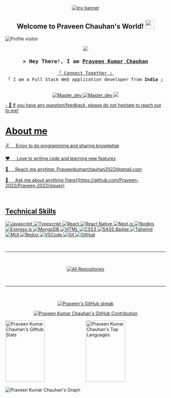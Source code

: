 <p align="center">
  <a href="https://github.com/Praveen-2022" target="_blank" rel="norefferrer">
    <img src="https://github.com/Praveen-2022/Praveen-2022/assets/110144648/ffa489d3-c2fe-4c67-a475-e3bf79b34960" alt="my banner">
  </a>
</p>
<h2 align="center">
  Welcome to Praveen Chauhan's World!
  <img src="https://media.giphy.com/media/hvRJCLFzcasrR4ia7z/giphy.gif" width="28">
</h2>
<p align="justify">
<a href="https://komarev.com/ghpvc/?username=Praveen-2022">
  <img align="left" src="https://komarev.com/ghpvc/?username=Praveen-2022&label=Visitors&color=0e75b6&style=flat" alt="Profile visitor" />
</a>
</p>
<br/>
<p align="center">
  <a href="https://github.com/Praveen-2022"><img src="https://readme-typing-svg.herokuapp.com/?lines=Full%20Stack%20Web%20Developer;Front%20End%20Developer;1.5%2B%20years%20of%20coding%20experience;Always%20learning%20new%20things&center=true&width=380&height=45"></a>
</p>

<!-- Intro  -->
<h3 align="center">
        <samp>&gt; Hey There!, I am
                <b><a target="_blank" href="https://praveendev.vercel.app">Praveen Kumar Chauhan</a></b>
        </samp>
</h3>


<p align="center"> 
  <samp>
    <a href="https://www.praveendev.vercel.app">「 Connect Together 」</a>
    <br>
    「 I am a Full Stack Web application developer from <b>India</b> 」
    <br>
    <br>
  </samp>
</p>

<p align="center">
 <a href="https://praveendev.vercel.app" target="blank">
  <img src="https://img.shields.io/badge/Website-DC143C?style=for-the-badge&logo=medium&logoColor=white" alt="Master_dev" />
 </a>
 <a href="https://www.linkedin.com/in/praveen-vbspu/" target="_blank">
  <img src="https://img.shields.io/badge/LinkedIn-0077B5?style=for-the-badge&logo=linkedin&logoColor=white" alt="Master_dev"/>
 </a>
 <a href="https://twitter.com/Praveen52" target="_blank">
  <img src="https://img.shields.io/badge/Twitter-1DA1F2?style=for-the-badge&logo=twitter&logoColor=white" />
 <!-- </a>
 <a href="https://instagram.com/alsiam_dev" target="_blank">
  <img src="https://img.shields.io/badge/Instagram-fe4164?style=for-the-badge&logo=instagram&logoColor=white" alt="alsiam" />
 </a>  -->
</p>
   - 💬 If you have any question/feedback, please do not hesitate to reach out to me!
<br />

<!-- About Section -->
 # About me
 
<p>
 ✌️ &emsp; Enjoy to do programming and sharing knowledge <br/><br/>
 ❤️ &emsp; Love to writing code and learning new features<br/><br/>
 📧 &emsp; Reach me anytime: Praveenkumarchauhan2022@gmail.com<br/><br/>
 💬 &emsp; Ask me about anything [here](https://github.com/Praveen-2022/Praveen-2022/issues)

</p>

<br/>

## Technical Skills

![Javascript](https://img.shields.io/badge/Javascript-F0DB4F?style=for-the-badge&labelColor=black&logo=javascript&logoColor=F0DB4F)
![Typescript](https://img.shields.io/badge/Typescript-007acc?style=for-the-badge&labelColor=black&logo=typescript&logoColor=007acc)
![React](https://img.shields.io/badge/-React-61DBFB?style=for-the-badge&labelColor=black&logo=react&logoColor=61DBFB)
![React Native](https://img.shields.io/badge/React_Native-20232A?style=for-the-badge&logo=react&logoColor=61DAFB)
![Next.js](https://img.shields.io/badge/next.js-000000?style=for-the-badge&logo=nextdotjs&logoColor=white)
![Nodejs](https://img.shields.io/badge/Nodejs-3C873A?style=for-the-badge&labelColor=black&logo=node.js&logoColor=3C873A)
![Express.js](https://img.shields.io/badge/Express.js-000000?style=for-the-badge&logo=express&logoColor=white)
![MongoDB](https://img.shields.io/badge/MongoDB-4EA94B?style=for-the-badge&logo=mongodb&logoColor=white)
![HTML](https://img.shields.io/badge/HTML5-E34F26?style=for-the-badge&logo=html5&logoColor=white)
![CSS3](https://img.shields.io/badge/CSS3-1572B6?style=for-the-badge&logo=css3&logoColor=white)
![SASS Badge](https://img.shields.io/badge/Sass-CC6699?style=for-the-badge&logo=sass&logoColor=white)
![Tailwind](https://img.shields.io/badge/Tailwind_CSS-092749?style=for-the-badge&logo=tailwindcss&logoColor=06B6D4&labelColor=000000)
![MUI](https://img.shields.io/badge/MUI-%230081CB.svg?style=for-the-badge&logo=mui&logoColor=white)
![Redux](https://img.shields.io/badge/Redux-593D88?style=for-the-badge&logo=redux&logoColor=white)
![VSCode](https://img.shields.io/badge/Visual_Studio-0078d7?style=for-the-badge&logo=visual%20studio&logoColor=white)
![Git](https://img.shields.io/badge/Git-F05032?style=for-the-badge&logo=git&logoColor=white)
![GitHub](https://img.shields.io/badge/github-%23121011.svg?style=for-the-badge&logo=github&logoColor=white)
<br/>

<!-- ## Top Open Source - -->
<!-- [![Web Projects](https://github-readme-stats.vercel.app/api/pin/?username=alsiam&repo=web-projects&border_color=7F3FBF&bg_color=0D1117&title_color=C9D1D9&text_color=8B949E&icon_color=7F3FBF)](https://github.com/alsiam/web-projects)
[![Al Folio](https://github-readme-stats.vercel.app/api/pin/?username=alsiam&repo=al-folio&border_color=7F3FBF&bg_color=0D1117&title_color=C9D1D9&text_color=8B949E&icon_color=7F3FBF)](https://github.com/alsiam/al-folio)
[![Al Siam Readme](https://github-readme-stats.vercel.app/api/pin/?username=alsiam&repo=alsiam&border_color=7F3FBF&bg_color=0D1117&title_color=C9D1D9&text_color=8B949E&icon_color=7F3FBF)](https://github.com/alsiam/alsiam)
[![Al Siam Teminal](https://github-readme-stats.vercel.app/api/pin/?username=alsiam&repo=alsiam.github.io&border_color=7F3FBF&bg_color=0D1117&title_color=C9D1D9&text_color=8B949E&icon_color=7F3FBF)](https://github.com/alsiam/alsiam.github.io) -->
<br>
<hr/>
<br>

<p align="center">
  <a href="https://github.com/Praveen-2022?tab=repositories" target="_blank"><img alt="All Repositories" title="All Repositories" src="https://img.shields.io/badge/-All%20Repos-2962FF?style=for-the-badge&logo=koding&logoColor=white"/></a>
</p>

<br/>
<hr/>
<br/>

<p align="center">
  <a href="https://github.com/Praveen-2022">
    <img src="https://github-readme-streak-stats.herokuapp.com/?user=Praveen-2022&theme=radical&border=7F3FBF&background=0D1117" alt="Praveen's GitHub streak"/>
  </a>
</p>

<p align="center">
  <a href="https://github.com/Praveen-2022">
    <img src="https://github-profile-summary-cards.vercel.app/api/cards/profile-details?username=Praveen-2022&theme=radical" alt="Praveen Kumar Chauhan's GitHub Contribution"/>
  </a>
</p>

<a> 
    <a href="https://github.com/Praveen-2022"><img alt="Praveen Kumar Chauhan's Github Stats" src="https://denvercoder1-github-readme-stats.vercel.app/api?username=Praveen-2022&show_icons=true&count_private=true&theme=react&border_color=7F3FBF&bg_color=0D1117&title_color=F85D7F&icon_color=F8D866" height="192px" width="49.5%"/></a>
  <a href="https://github.com/Praveen-2022"><img alt="Praveen Kumar Chauhan's Top Languages" src="https://denvercoder1-github-readme-stats.vercel.app/api/top-langs/?username=Praveen-2022&langs_count=8&layout=compact&theme=react&border_color=7F3FBF&bg_color=0D1117&title_color=F85D7F&icon_color=F8D866" height="192px" width="49.5%"/></a>
  <br/>
</a>

![Praveen Kumar Chauhan's Graph](https://github-readme-activity-graph.vercel.app/graph?username=Praveen-2022&custom_title=Praveen%20Kumar%20Chauhan's%20GitHub%20Activity%20Graph&bg_color=0D1117&color=7F3FBF&line=7F3FBF&point=7F3FBF&area_color=FFFFFF&title_color=FFFFFF&area=true)
